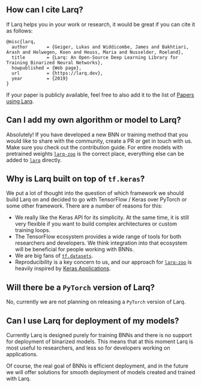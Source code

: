 ## How can I cite Larq?

If Larq helps you in your work or research, it would be great if you can cite it as follows:

```
@misc{larq,
  author       = {Geiger, Lukas and Widdicombe, James and Bakhtiari, Arash and Helwegen, Koen and Heuss, Maria and Nusselder, Roeland},
  title        = {Larq: An Open-Source Deep Learning Library for Training Binarized Neural Networks},
  howpublished = {Web page},
  url          = {https://larq.dev},
  year         = {2019}
}
```

If your paper is publicly available, feel free to also add it to the list of [Papers using Larq](/papers).

## Can I add my own algorithm or model to Larq?

Absolutely! If you have developed a new BNN or training method that you would like to share with the community, create a PR or get in touch with us. Make sure you check out the contribution guide. For entire models with pretrained weights [`larq-zoo`](https://github.com/plumerai/larq-zoo) is the correct place, everything else can be added to [`larq`](https://github.com/plumerai/larq) directly.

## Why is Larq built on top of `tf.keras`?

We put a lot of thought into the question of which framework we should build Larq on and decided to go with TensorFlow / Keras over PyTorch or some other framework. There are a number of reasons for this:

- We really like the Keras API for its simplicity. At the same time, it is still very flexible if you want to build complex architectures or custom training loops.
- The TensorFlow ecosystem provides a wide range of tools for both researchers and developers. We think integration into that ecosystem will be beneficial for people working with BNNs.
- We are big fans of [`tf.datasets`](https://www.tensorflow.org/datasets/datasets).
- Reproducibility is a key concern to us, and our approach for [`larq-zoo`](https://github.com/plumerai/larq-zoo) is heavily inspired by [Keras Applications](https://keras.io/applications/).

## Will there be a `PyTorch` version of Larq?

No, currently we are not planning on releasing a `PyTorch` version of Larq.

## Can I use Larq for deployment of my models?

Currently Larq is designed purely for training BNNs and there is no support for deployment of binarized models. This means that at this moment Larq is most useful to researchers, and less so for developers working on applications.

Of course, the real goal of BNNs is efficient deployment, and in the future we will offer solutions for smooth deployment of models created and trained with Larq.
